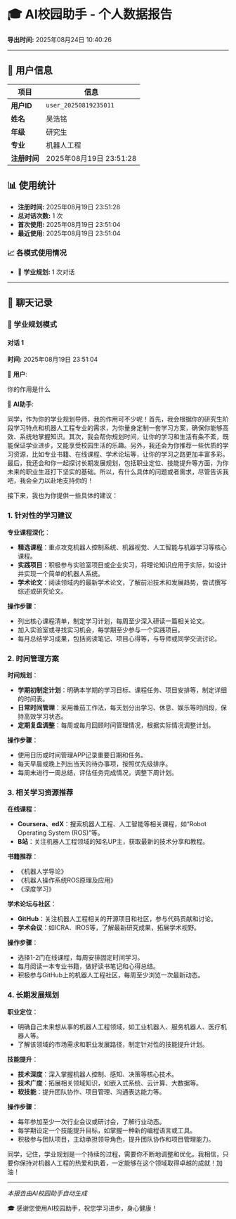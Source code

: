 # 🎓 AI校园助手 - 个人数据报告

**导出时间:** 2025年08月24日 10:40:26

---

## 👤 用户信息

| 项目 | 信息 |
|------|------|
| **用户ID** | `user_20250819235011` |
| **姓名** | 吴浩铭 |
| **年级** | 研究生 |
| **专业** | 机器人工程 |
| **注册时间** | 2025年08月19日 23:51:28 |

## 📊 使用统计

- **注册时间:** 2025年08月19日 23:51:28
- **总对话次数:** 1 次
- **首次使用:** 2025年08月19日 23:51:04
- **最近使用:** 2025年08月19日 23:51:04

### 📈 各模式使用情况

- 🎯 **学业规划:** 1 次对话

---

## 💬 聊天记录

### 🎯 学业规划模式

#### 对话 1

**时间:** 2025年08月19日 23:51:04

👤 **用户**:

你的作用是什么

🤖 **AI助手**:

同学，作为你的学业规划导师，我的作用可不少呢！首先，我会根据你的研究生阶段学习特点和机器人工程专业的需求，为你量身定制一套学习方案，确保你能够高效、系统地掌握知识。其次，我会帮你规划时间，让你的学习和生活有条不紊，既能保证学业进步，又能享受校园生活的乐趣。另外，我还会为你推荐一些优质的学习资源，比如专业书籍、在线课程、学术论坛等，让你的学习之路更加丰富多彩。最后，我还会和你一起探讨长期发展规划，包括职业定位、技能提升等方面，为你未来的职业生涯打下坚实的基础。所以，有什么具体的问题或者需求，尽管告诉我吧，我会全力以赴地支持你的！

接下来，我也为你提供一些具体的建议：

### 1. 针对性的学习建议

**专业课程深化**：
- **精选课程**：重点攻克机器人控制系统、机器视觉、人工智能与机器学习等核心课程。
- **实践项目**：积极参与实验室项目或企业实习，将理论知识应用于实际，如设计并实现一个简单的机器人系统。
- **学术论文**：阅读领域内的最新学术论文，了解前沿技术和发展趋势，尝试撰写综述或研究论文。

**操作步骤**：
- 列出核心课程清单，制定学习计划，每周至少深入研读一篇相关论文。
- 加入实验室或寻找实习机会，每学期至少参与一个实践项目。
- 每月总结学习成果，包括阅读笔记、项目心得等，与导师或同学交流讨论。

### 2. 时间管理方案

**时间规划**：
- **学期初制定计划**：明确本学期的学习目标、课程任务、项目安排等，制定详细的时间表。
- **日常时间管理**：采用番茄工作法，每天划分出学习、休息、娱乐等时间段，保持高效学习状态。
- **定期复盘调整**：每周或每月回顾时间管理情况，根据实际情况调整计划。

**操作步骤**：
- 使用日历或时间管理APP记录重要日期和任务。
- 每天早晨或晚上列出当天的待办事项，按照优先级排序。
- 每周末进行一周总结，评估任务完成情况，调整下周计划。

### 3. 相关学习资源推荐

**在线课程**：
- **Coursera、edX**：搜索机器人工程、人工智能等相关课程，如“Robot Operating System (ROS)”等。
- **B站**：关注机器人工程领域的知名UP主，获取最新的技术分享和教程。

**书籍推荐**：
- 《机器人学导论》
- 《机器人操作系统ROS原理及应用》
- 《深度学习》

**学术论坛与社区**：
- **GitHub**：关注机器人工程相关的开源项目和社区，参与代码贡献和讨论。
- **学术会议**：如ICRA、IROS等，了解最新研究成果，拓展学术视野。

**操作步骤**：
- 选择1-2门在线课程，每周安排固定时间学习。
- 每月阅读一本专业书籍，做好读书笔记和心得总结。
- 积极参与GitHub上的机器人工程社区，每周至少浏览一次最新动态。

### 4. 长期发展规划

**职业定位**：
- 明确自己未来想从事的机器人工程领域，如工业机器人、服务机器人、医疗机器人等。
- 了解该领域的市场需求和职业发展路径，制定针对性的技能提升计划。

**技能提升**：
- **技术深度**：深入掌握机器人控制、感知、决策等核心技术。
- **技术广度**：拓展相关领域知识，如嵌入式系统、云计算、大数据等。
- **软技能**：提升团队协作、项目管理、沟通表达能力等。

**操作步骤**：
- 每年参加至少一次行业会议或研讨会，了解行业动态。
- 每学期设定一个技能提升目标，如掌握一种新的编程语言或工具。
- 积极参与团队项目，主动承担领导角色，提升团队协作和项目管理能力。

同学，记住，学业规划是一个持续的过程，需要你不断地调整和优化。我相信，只要你保持对机器人工程的热爱和执着，一定能够在这个领域取得卓越的成就！加油！

---

*本报告由AI校园助手自动生成*

🎓 感谢您使用AI校园助手，祝您学习进步，身心健康！